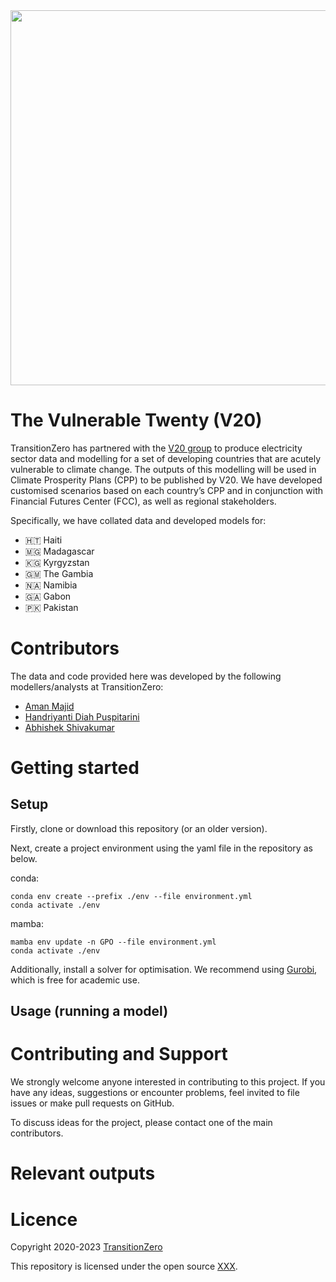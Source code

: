 
<img src="https://github.com/transition-zero/V20/blob/main/data/assets/readme-banner.png" alt="" width="600" align="center">
<br>

# The Vulnerable Twenty (V20)

TransitionZero has partnered with the [V20 group](https://www.v-20.org/) to produce electricity sector data and modelling for a set of developing countries that are acutely vulnerable to climate change. The outputs of this modelling will be used in Climate Prosperity Plans (CPP) to be published by V20. We have developed customised scenarios based on each country’s CPP and in conjunction with Financial Futures Center (FCC), as well as regional stakeholders.

Specifically, we have collated data and developed models for:

- 🇭🇹 Haiti
- 🇲🇬 Madagascar
- 🇰🇬 Kyrgyzstan
- 🇬🇲 The Gambia
- 🇳🇦 Namibia 
- 🇬🇦 Gabon
- 🇵🇰 Pakistan

# Contributors
The data and code provided here was developed by the following modellers/analysts at TransitionZero:

- [Aman Majid](https://www.transitionzero.org/team/aman-majid)
- [Handriyanti Diah Puspitarini](https://www.transitionzero.org/team/handriyanti-diah-puspitarini)
- [Abhishek Shivakumar](https://www.transitionzero.org/team/abhishek-shivakumar)

# Getting started

## Setup
Firstly, clone or download this repository (or an older version). 

Next, create a project environment using the yaml file in the repository as below.

conda:

```
conda env create --prefix ./env --file environment.yml
conda activate ./env
```

mamba:

```
mamba env update -n GPO --file environment.yml
conda activate ./env
```

Additionally, install a solver for optimisation. We recommend using [Gurobi](https://www.gurobi.com/downloads/), which is free for academic use.

## Usage (running a model)

# Contributing and Support

We strongly welcome anyone interested in contributing to this project. If you have any ideas, suggestions or encounter problems, feel invited to file issues or make pull requests on GitHub.

To discuss ideas for the project, please contact one of the main contributors. 

# Relevant outputs

# Licence

Copyright 2020-2023 [TransitionZero](https://www.transitionzero.org/)

This repository is licensed under the open source [XXX](...).
